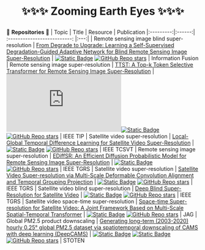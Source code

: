 # <p align="center">✨✨✨ Zooming Earth Eyes ✨✨✨</p>

🌱 **Repositories** 🌱
|   Topic   |     Title     |    Resource  | Publication
|:---------:|:------:|             :--------------------------:                     |:---:|
|   Remote sensing image blind super-resolution  |   [From Degrade to Upgrade: Learning a Self-Supervised Degradation-Guided Adaptive Network for Blind Remote Sensing Image Super-Resolution](https://www.sciencedirect.com/science/article/pii/S1566253523001100) | [![Static Badge](https://img.shields.io/badge/PDF-Download-blue])](https://github.com/XY-boy/DRSR/blob/main/img/XY-IF.pdf) [![GitHub Repo stars](https://img.shields.io/github/stars/XY-boy/DRSR?style=social)](https://github.com/XY-boy/DRSR) | Information Fusion
|   Remote sensing image super-resolution  |   [TTST: A Top-k Token Selective Transformer for Remote Sensing Image Super-Resolution](https://ieeexplore.ieee.org/document/10387229) | [![Citation Badge](https://api.juleskreuer.eu/citation-badge.php?doi=10.1109/TIP.2023.3349004)](https://juleskreuer.eu/projekte/citation-badge/)[![Static Badge](https://img.shields.io/badge/PDF-Download-blue])](https://github.com/XY-boy/TTST/blob/main/fig/TTST.pdf) [![GitHub Repo stars](https://img.shields.io/github/stars/XY-boy/TTST?style=social)](https://github.com/XY-boy/TTST) | IEEE TIP
|   Satellite video super-resolution  |   [Local-Global Temporal Difference Learning for Satellite Video Super-Resolution](https://ieeexplore.ieee.org/document/10239514) | [![Static Badge](https://img.shields.io/badge/PDF-Download-blue])](https://github.com/XY-boy/XY-boy.github.io/blob/master/attaches/LGTD.pdf) [![GitHub Repo stars](https://img.shields.io/github/stars/XY-boy/LGTD?style=social)](https://github.com/XY-boy/LGTD) | IEEE TCSVT
|   Remote sensing image super-resolution  |   [EDiffSR: An Efficient Diffusion Probabilistic Model for Remote Sensing Image Super-Resolution](https://ieeexplore.ieee.org/document/10353979) | [![Static Badge](https://img.shields.io/badge/PDF-Download-blue])](https://github.com/XY-boy/EDiffSR/blob/main/img/EDiffSR.pdf) [![GitHub Repo stars](https://img.shields.io/github/stars/XY-boy/EDiffSR?style=social)](https://github.com/XY-boy/EDiffSR) | IEEE TGRS
|   Satellite video super-resolution  |   [Satellite Video Super-resolution via Multi-Scale Deformable Convolution Alignment and Temporal Grouping Projection](https://ieeexplore.ieee.org/abstract/document/9530280) | [![Static Badge](https://img.shields.io/badge/PDF-Download-blue])](https://github.com/XY-boy/MSDTGP/blob/main/img/MSDTGP.pdf) [![GitHub Repo stars](https://img.shields.io/github/stars/XY-boy/MSDTGP?style=social)](https://github.com/XY-boy/MSDTGP) | IEEE TGRS
|   Satellite video blind super-resolution  |   [Deep Blind Super-Resolution for Satellite Video](https://ieeexplore.ieee.org/abstract/document/10172076) | [![Static Badge](https://img.shields.io/badge/PDF-Download-blue])](https://github.com/XY-boy/Blind-Satellite-VSR/blob/main/img/XY-BSVSR.pdf) [![GitHub Repo stars](https://img.shields.io/github/stars/XY-boy/Blind-Satellite-VSR?style=social)](https://github.com/XY-boy/Blind-Satellite-VSR) | IEEE TGRS
|   Satellite video space-time super-resolution  |   [Space-time Super-resolution for Satellite Video: A Joint Framework Based on Multi-Scale Spatial-Temporal Transformer](https://www.sciencedirect.com/science/article/pii/S0303243422000575) | [![Static Badge](https://img.shields.io/badge/PDF-Download-blue])](https://github.com/XY-boy/MSTT-STVSR/blob/main/figures/MSTT.pdf) [![GitHub Repo stars](https://img.shields.io/github/stars/XY-boy/MSTT-STVSR?style=social)](https://github.com/XY-boy/MSTT-STVSR) | JAG
|  Global PM2.5 product downscaling  |   [Generating long-term (2003-2020) hourly 0.25° global PM2.5 dataset via spatiotemporal downscaling of CAMS with deep learning (DeepCAMS)](https://www.sciencedirect.com/science/article/pii/S004896972204846X) | [![Static Badge](https://img.shields.io/badge/PDF-Download-blue])](https://github.com/XY-boy/DeepCAMS/blob/main/img/DeepCAMS.pdf) [![Static Badge](https://img.shields.io/badge/Zenodo-Download-blue)](https://zenodo.org/record/6967082) [![GitHub Repo stars](https://img.shields.io/github/stars/XY-boy/DeepCAMS?style=social)](https://github.com/XY-boy/DeepCAMS) | STOTEN

<!--
**XY-boy/XY-boy** is a ✨ _special_ ✨ repository because its `README.md` (this file) appears on your GitHub profile.

Here are some ideas to get you started:

- 🔭 I’m currently working on ...
- 🌱 I’m currently learning ...
- 👯 I’m looking to collaborate on ...
- 🤔 I’m looking for help with ...
- 💬 Ask me about ...
- 📫 How to reach me: ...
- 😄 Pronouns: ...
- ⚡ Fun fact: ...
-->
